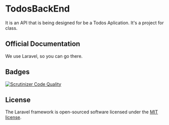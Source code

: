 # TodosBackEnd

It is an API that is being designed for be a Todos Aplication. It's a project for class.

## Official Documentation

We use Laravel, so you can go there.

## Badges

[![Scrutinizer Code Quality](https://scrutinizer-ci.com/g/SimonGonzalezCepeda/TodosBackend/)](https://scrutinizer-ci.com/g/SimonGonzalezCepeda/TodosBackend/)

## License

The Laravel framework is open-sourced software licensed under the [MIT license](http://opensource.org/licenses/MIT).
